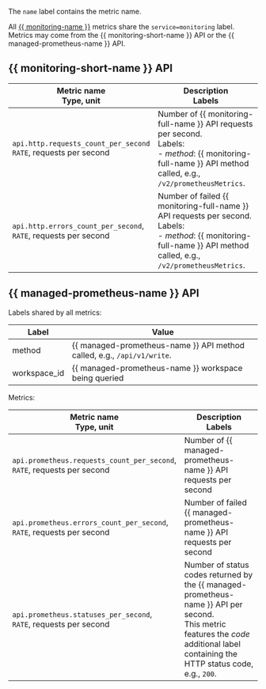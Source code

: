 The `name` label contains the metric name.

All [{{ monitoring-name }}](../../../monitoring/) metrics share the `service=monitoring` label. Metrics may come from the {{ monitoring-short-name }} API or the {{ managed-prometheus-name }} API.

## {{ monitoring-short-name }} API

Metric name<br/>Type, unit | Description<br/>Labels
-------------------------------------- | ------------------
`api.http.requests_count_per_second`<br/>`RATE`, requests per second | Number of {{ monitoring-full-name }} API requests per second. <br/>Labels:<br/>- *method*: {{ monitoring-full-name }} API method called, e.g., `/v2/prometheusMetrics`.
`api.http.errors_count_per_second`, <br/>`RATE`, requests per second | Number of failed {{ monitoring-full-name }} API requests per second. <br/>Labels:<br/>- *method*: {{ monitoring-full-name }} API method called, e.g., `/v2/prometheusMetrics`.

## {{ managed-prometheus-name }} API

Labels shared by all metrics:

Label | Value
--- | ---
method | {{ managed-prometheus-name }} API method called, e.g., `/api/v1/write`.
workspace_id | {{ managed-prometheus-name }} workspace being queried

Metrics:

Metric name<br/>Type, unit | Description<br/>Labels
-------------------------------------- | ------------------
`api.prometheus.requests_count_per_second`, <br/>`RATE`, requests per second | Number of {{ managed-prometheus-name }} API requests per second
`api.prometheus.errors_count_per_second`, <br/>`RATE`, requests per second | Number of failed {{ managed-prometheus-name }} API requests per second
`api.prometheus.statuses_per_second`, <br/>`RATE`, requests per second | Number of status codes returned by the {{ managed-prometheus-name }} API per second.<br/>This metric features the *code* additional label containing the HTTP status code, e.g., `200`.